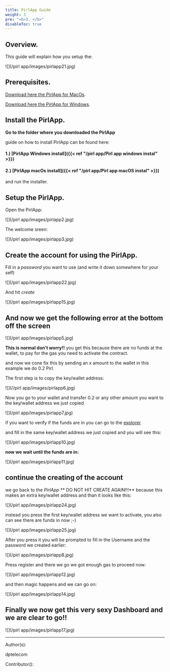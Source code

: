 ```yaml
---
title: PirlApp Guide
weight: 3
pre: "<b>3. </b>"
disableToc: true
---
```



## Overview.

This guide will explain how you setup the:

![](/pirl app/images/pirlapp21.jpg)

## Prerequisites.

[Download here the PirlApp for MacOs](https://drive.google.com/file/d/1K0pQ1nskpH8DmRS5LIdDbDE04ddLnEDV/view?usp=sharing "PirlApp for MacOs").

[Download here the PirlApp for Windows](https://drive.google.com/file/d/1teSDG-8GHxu06GchCCL87qM4dQdj2eJV/view?usp=sharing "PirlApp for Windows").

## Install the PirlApp.

**Go to the folder where you downloaded the PirlApp**

guide on how to install PirlApp can be found here:

#### 1.) [PirlApp Windows install]({{< ref "/pirl app/Pirl app windows instal" >}})
#### 2.) [PirlApp macOs install]({{< ref "/pirl app/Pirl app macOS instal" >}})


and run the  installer.

## Setup the PirlApp.

Open the PirlApp:

![](/pirl app/images/pirlapp2.jpg)

The welcome sreen:

![](/pirl app/images/pirlapp3.jpg)


## Create the account for using the PirlApp.

Fill in a *password* you want to use (and write it down somewhere for your self)

![](/pirl app/images/pirlapp22.jpg)

And hit *create*

![](/pirl app/images/pirlapp15.jpg)

## And now we get the following error at the bottom off the screen

![](/pirl app/images/pirlapp5.jpg)


**This is normal don't worry!!**
you get this because there are no funds at the wallet,
to pay for the gas you need to activate the contract.

and now we cone fix this by sending an x amount to the wallet
in this example we do 0.2 Pirl.

The first step is to copy the key/wallet address:

![](//pirl app/images/pirlapp6.jpg)


Now you  go to your wallet and transfer 0.2 or any other amount you want to the key/wallet address we just copied

![](/pirl app/images/pirlapp7.jpg)


if you want to verify if the funds are in you can go to the  [explorer](https://devexplorer.pirl.io/home  "explorer")

and fill in the same key/wallet address we just copied and you will see this:

![](/pirl app/images/pirlapp10.jpg)


**now we wait until the funds are in:**

![](/pirl app/images/pirlapp11.jpg)


## continue the creating of the account

we go back to the *PirlApp*
**  DO NOT HIT CREATE AGAIN!!!**
because this makes an extra key/wallet address
and than it looks like this:

![](/pirl app/images/pirlapp24.jpg)


instead you press the first key/wallet address we want to activate,
you also can see there are funds in now ;-)

![](/pirl app/images/pirlapp25.jpg)



After you press it you will be prompted to fill in the Username and the password we created earlier:

![](/pirl app/images/pirlapp8.jpg)


Press register and there we go we got enough gas to proceed now:

![](/pirl app/images/pirlapp12.jpg)

and then magic happens and we can go on:

![](/pirl app/images/pirlapp14.jpg)

## Finally we now get this very sexy Dashboard and we are clear to go!!

![](/pirl app/images/pirlapp17.jpg)



---
Author(s):

dptelecom

Contributor():
